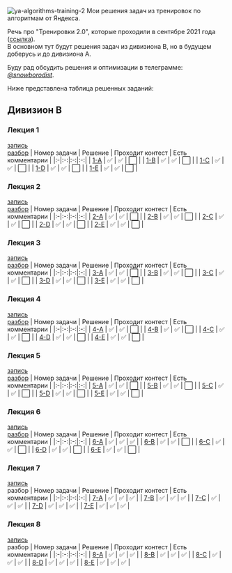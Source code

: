 ![ya-algorithms-training-2](https://socialify.git.ci/snowborodist/ya-algorithms-training-2/image?font=Inter&language=1&owner=1&pattern=Floating%20Cogs&theme=Light)
Мои решения задач из тренировок по алгоритмам от Яндекса.

Речь про "Тренировки 2.0", которые проходили в сентябре 2021 года ([ссылка](https://yandex.ru/yaintern/algorithm-training)).  
В основном тут будут решения задач из дивизиона B, но в будущем доберусь и до дивизиона А.  

Буду рад обсудить решения и оптимизации в телеграмме: [*@snowborodist*](https://t.me/snowborodist).  
  
Ниже представлена таблица решенных заданий:

## Дивизион B
### Лекция 1
[запись](https://www.youtube.com/watch?v=QLhqYNsPIVo&list=PL6Wui14DvQPySdPv5NUqV3i8sDbHkCKC5&index=1)  
[разбор](https://www.youtube.com/watch?v=WZgl1GW3lMA)
| Номер задачи | Решение | Проходит контест | Есть комментарии |
|:-|:-:|:-:|:-:|
| [1-A](/Division_B/Homework_1/A.py) | ✅ | ✅ | ⬜ |
| [1-B](/Division_B/Homework_1/B.py) | ✅ | ✅ | ⬜ |
| [1-C](/Division_B/Homework_1/C.py) | ✅ | ✅ | ⬜ |
| [1-D](/Division_B/Homework_1/D.py) | ✅ | ✅ | ⬜ |
| [1-E](/Division_B/Homework_1/E.py) | ✅ | ✅ | ⬜ |

### Лекция 2
[запись](https://www.youtube.com/watch?v=SKwB41FrGgU&list=PL6Wui14DvQPySdPv5NUqV3i8sDbHkCKC5&index=2)  
[разбор](https://www.youtube.com/watch?v=WZgl1GW3lMA)
| Номер задачи | Решение | Проходит контест | Есть комментарии |
|:-|:-:|:-:|:-:|
| [2-A](/Division_B/Homework_2/A.py) | ✅ | ✅ | ⬜ |
| [2-B](/Division_B/Homework_2/B.py) | ✅ | ✅ | ⬜ |
| [2-C](/Division_B/Homework_2/C.py) | ✅ | ✅ | ⬜ |
| [2-D](/Division_B/Homework_2/D.py) | ✅ | ✅ | ⬜ |
| [2-E](/Division_B/Homework_2/E.py) | ✅ | ✅ | ⬜ |

### Лекция 3
[запись](https://www.youtube.com/watch?v=PUpmV2ieIHA&list=PL6Wui14DvQPySdPv5NUqV3i8sDbHkCKC5&index=3)  
[разбор](https://www.youtube.com/watch?v=adZYAsm6kow)
| Номер задачи | Решение | Проходит контест | Есть комментарии |
|:-|:-:|:-:|:-:|
| [3-A](/Division_B/Homework_3/A.py) | ✅ | ✅ | ⬜ |
| [3-B](/Division_B/Homework_3/B.py) | ✅ | ✅ | ⬜ |
| [3-C](/Division_B/Homework_3/C.py) | ✅ | ✅ | ⬜ |
| [3-D](/Division_B/Homework_3/D.py) | ✅ | ✅ | ⬜ |
| [3-E](/Division_B/Homework_3/E.py) | ✅ | ✅ | ⬜ |

### Лекция 4
[запись](https://www.youtube.com/watch?v=Nb5mW1yWVSs&list=PL6Wui14DvQPySdPv5NUqV3i8sDbHkCKC5&index=4)  
[разбор](https://www.youtube.com/watch?v=adZYAsm6kow)
| Номер задачи | Решение | Проходит контест | Есть комментарии |
|:-|:-:|:-:|:-:|
| [4-A](/Division_B/Homework_4/A.py) | ✅ | ✅ | ⬜ |
| [4-B](/Division_B/Homework_4/B.py) | ✅ | ✅ | ⬜ |
| [4-C](/Division_B/Homework_4/C.py) | ✅ | ✅ | ⬜ |
| [4-D](/Division_B/Homework_4/D.py) | ✅ | ✅ | ⬜ |
| [4-E](/Division_B/Homework_4/E.py) | ✅ | ✅ | ⬜ |

### Лекция 5
[запись](https://www.youtube.com/watch?v=de28y8Dcvkg&list=PL6Wui14DvQPySdPv5NUqV3i8sDbHkCKC5&index=6)  
[разбор](https://www.youtube.com/watch?v=0ExkSKz0Y8U)
| Номер задачи | Решение | Проходит контест | Есть комментарии |
|:-|:-:|:-:|:-:|
| [5-A](/Division_B/Homework_5/A.py) | ✅ | ✅ | ⬜ |
| [5-B](/Division_B/Homework_5/B.py) | ✅ | ✅ | ⬜ |
| [5-C](/Division_B/Homework_5/C.py) | ✅ | ✅ | ⬜ |
| [5-D](/Division_B/Homework_5/D.py) | ✅ | ✅ | ⬜ |
| [5-E](/Division_B/Homework_5/E.py) | ✅ | ✅ | ⬜ |

### Лекция 6
[запись](https://www.youtube.com/watch?v=YENpZexHfuk&list=PL6Wui14DvQPySdPv5NUqV3i8sDbHkCKC5&index=7)  
[разбор](https://www.youtube.com/watch?v=0ExkSKz0Y8U)
| Номер задачи | Решение | Проходит контест | Есть комментарии |
|:-|:-:|:-:|:-:|
| [6-A](/Division_B/Homework_6/A.py) | ✅ | ✅ | ✅ |
| [6-B](/Division_B/Homework_6/B.py) | ✅ | ✅ | ⬜ |
| [6-C](/Division_B/Homework_6/C.py) | ✅ | ✅ | ⬜ |
| [6-D](/Division_B/Homework_6/D.py) | ✅ | ✅ | ⬜ |
| [6-E](/Division_B/Homework_6/E.py) | ✅ | ✅ | ⬜ |

### Лекция 7
[запись](https://www.youtube.com/watch?v=hGixDBO-p6Q&list=PL6Wui14DvQPySdPv5NUqV3i8sDbHkCKC5&index=9)  
разбор
| Номер задачи | Решение | Проходит контест | Есть комментарии |
|:-|:-:|:-:|:-:|
| [7-A](/Division_B/Homework_7/A.py) | ✅ | ✅ | ✅ |
| [7-B](/Division_B/Homework_7/B.py) | ✅ | ✅ | ✅ |
| [7-C](/Division_B/Homework_7/C.py) | ✅ | ✅ | ✅ |
| [7-D](/Division_B/Homework_7/D.py) | ✅ | ✅ | ✅ |
| [7-E](/Division_B/Homework_7/E.py) | ✅ | ✅ | ✅ |

### Лекция 8
[запись](https://www.youtube.com/watch?v=lEJzqHgyels&list=PL6Wui14DvQPySdPv5NUqV3i8sDbHkCKC5&index=10)  
разбор
| Номер задачи | Решение | Проходит контест | Есть комментарии |
|:-|:-:|:-:|:-:|
| [8-A](/Division_B/Homework_8/A.py) | ✅ | ✅ | ✅ |
| [8-B](/Division_B/Homework_8/B.py) | ✅ | ✅ | ✅ |
| [8-C](/Division_B/Homework_8/C.py) | ✅ | ✅ | ✅ |
| [8-D](/Division_B/Homework_8/D.py) | ✅ | ✅ | ✅ |
| [8-E](/Division_B/Homework_8/E.py) | ✅ | ✅ | ✅ |
